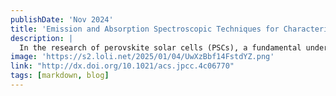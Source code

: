 ```yaml
---
publishDate: 'Nov 2024'
title: 'Emission and Absorption Spectroscopic Techniques for Characterizing Perovskite Solar Cells'
description: |
  In the research of perovskite solar cells (PSCs), a fundamental understanding of the photoelectric conversion process is crucial for exploring mechanisms and optimizing performance, which largely relies on accurately capturing experimental phenomena. Spectral techniques, especially photoluminescence (PL) spectroscopy, time-resolved photoluminescence (TRPL) spectroscopy, photoluminescence quantum yield (PLQY) measurement, photoluminescence (PL) mapping spectroscopy, and transient absorption (TA) spectroscopy, are highly valued for their ability to provide detailed information about the material's working state. In this Review, we provide an overview of the latest advancements in these spectral techniques in PSC research. We demonstrate their advantages in monitoring the reconstruction of electronic structure, carrier dynamics, evolution of interfacial states, and separation of photogenerated charges in PSCs. Additionally, we discuss how to interpret the underlying physical and chemical processes in perovskite materials based on these spectral characterizations. Ultimately, we look forward to these techniques providing deeper insights into the further development of PSCs and their application in the field of renewable energy.'
image: 'https://s2.loli.net/2025/01/04/UwXzBbf14FstdYZ.png'
link: "http://dx.doi.org/10.1021/acs.jpcc.4c06770"
tags: [markdown, blog]
---
```

